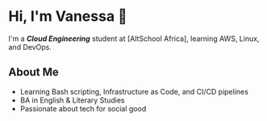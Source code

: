# Hi, I'm Vanessa 👋

I'm a ***Cloud Engineering*** student at [AltSchool Africa], learning AWS, Linux, and DevOps.

## About Me
- Learning Bash scripting, Infrastructure as Code, and CI/CD pipelines
- BA in English & Literary Studies
- Passionate about tech for social good
